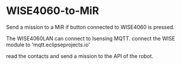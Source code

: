 # WISE4060-to-MiR
Send a mission to a MiR if button connected to WISE4060 is pressed.

The WISE4060LAN can connect to Isensing MQTT.
connect the WISE module to 'mqtt.eclipseprojects.io'

read the contacts and send a mission to the API of the robot.
